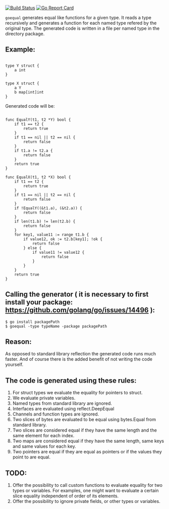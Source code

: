 [![Build Status](https://travis-ci.org/gadumitrachioaiei/goequal.svg?branch=master)](https://travis-ci.org/gadumitrachioaiei/goequal)
[![Go Report Card](https://goreportcard.com/badge/github.com/gadumitrachioaiei/goequal)](https://goreportcard.com/report/github.com/gadumitrachioaiei/goequal)

`goequal` generates equal like functions for a given type. It reads a type recursively and generates a function for each named type refered by the original type. The generated code is written in a file per named type in the directory package.

Example:
-------
```

type Y struct {
    a int
}

type X struct {
    a Y
    b map[int]int
}
```

Generated code will be: 
```

func EqualY(t1, t2 *Y) bool {
    if t1 == t2 {
        return true
    }
    if t1 == nil || t2 == nil {
        return false
    }
    if t1.a != t2.a {
        return false
    }
    return true
}

func EqualX(t1, t2 *X) bool {
    if t1 == t2 {
        return true
    }
    if t1 == nil || t2 == nil {
        return false
    }
    if !EqualY((&t1.a), (&t2.a)) {
        return false
    }
    if len(t1.b) != len(t2.b) {
        return false
    }
    for key1, value11 := range t1.b {
        if value12, ok := t2.b[key1]; !ok {
            return false
        } else {
            if value11 != value12 {
                return false
            }
        }
    }
    return true
}
```

Calling the generator ( it is necessary to first install your package: https://github.com/golang/go/issues/14496 ):
---------------------
    $ go install packagePath
    $ goequal -type typeName -package packagePath

Reason:
-------

As opposed to standard library reflection the generated code runs much faster.
And of course there is the added benefit of not writing the code yourself.

The code is generated using these rules:
---------------------------------------
1. For struct types we evaluate the equality for pointers to struct.
2. We evaluate private variables.
2. Named types from standard library are ignored.
3. Interfaces are evaluated using reflect.DeepEqual
4. Channels and function types are ignored.
5. Two slices of bytes are evaluated to be equal using bytes.Equal from standard library.
6. Two slices are considered equal if they have the same length and the same element for each index.
7. Two maps are considered equal if they have the same length, same keys and same values for each key.
8. Two pointers are equal if they are equal as pointers or if the values they point to are equal.

TODO:
----
1. Offer the possibility to call custom functions to evaluate equality for two types or variables. For examples, one might want to evaluate a certain slice equality independent of order of its elements.
2. Offer the possibility to ignore private fields, or other types or variables.
